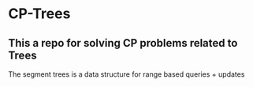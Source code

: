 # CP-Trees
This a repo for solving CP problems related to Trees
-------------------------------------------------------
The segment trees is a data structure for range based queries + updates
